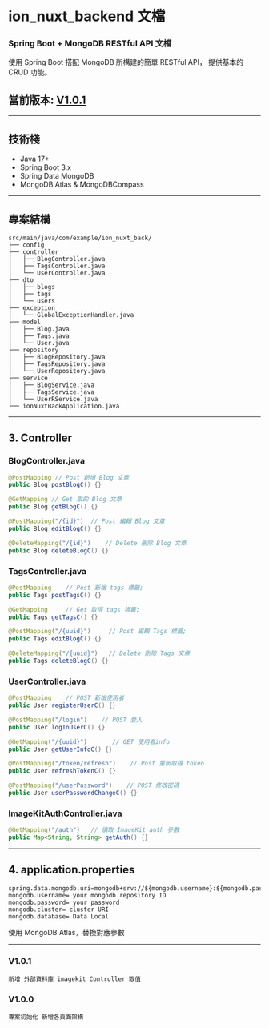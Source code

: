 # ion_nuxt_backend 文檔
### Spring Boot + MongoDB RESTful API 文檔
使用 Spring Boot 搭配 MongoDB 所構建的簡單 RESTful API，
提供基本的 CRUD 功能。

## 當前版本: [V1.0.1](###V1.0.1)

---

## 技術棧
- Java 17+
- Spring Boot 3.x
- Spring Data MongoDB
- MongoDB Atlas & MongoDBCompass

---

## 專案結構
```
src/main/java/com/example/ion_nuxt_back/
├── config
├── controller
│   ├── BlogController.java
│   ├── TagsController.java
│   └── UserController.java
├── dto
│   ├── blogs
│   ├── tags
│   └── users
├── exception
│   └── GlobalExceptionHandler.java
├── model
│   ├── Blog.java
│   ├── Tags.java
│   └── User.java
├── repository
│   ├── BlogRepository.java
│   ├── TagsRepository.java
│   └── UserRepository.java
├── service
│   ├── BlogService.java
│   ├── TagsService.java
│   └── UserRService.java
└── ionNuxtBackApplication.java
```

---

## 3. Controller

### BlogController.java
```java
@PostMapping // Post 新增 Blog 文章
public Blog postBlogC() {}

@GetMapping // Get 取的 Blog 文章
public Blog getBlogC() {}

@PostMapping("/{id}")  // Post 編輯 Blog 文章
public Blog editBlogC() {}

@DeleteMapping("/{id}")    // Delete 刪除 Blog 文章
public Blog deleteBlogC() {}
```

### TagsController.java
```java
@PostMapping    // Post 新增 tags 標籤;
public Tags postTagsC() {}

@GetMapping     // Get 取得 tags 標籤;
public Tags getTagsC() {}

@PostMapping("/{uuid}")     // Post 編輯 Tags 標籤;
public Tags editBlogC() {}

@DeleteMapping("/{uuid}")   // Delete 刪除 Tags 文章
public Tags deleteBlogC() {}
```

### UserController.java
```java
@PostMapping    // POST 新增使用者
public User registerUserC() {}

@PostMapping("/login")    // POST 登入
public User logInUserC() {}

@GetMapping("/{uuid}")       // GET 使用者info
public User getUserInfoC() {}

@PostMapping("/token/refresh")    // Post 重新取得 token
public User refreshTokenC() {}

@PostMapping("/userPassword")    // POST 修改密碼
public User userPasswordChangeC() {}
```

### ImageKitAuthController.java
```java
@GetMapping("/auth")   // 讀取 ImageKit auth 參數
public Map<String, String> getAuth() {}
```

---

## 4. application.properties
```properties
spring.data.mongodb.uri=mongodb+srv://${mongodb.username}:${mongodb.password}@${mongodb.cluster}/${mongodb.database}
mongodb.username= your mongodb repository ID
mongodb.password= your password
mongodb.cluster= cluster URI
mongodb.database= Data Local
```
使用 MongoDB Atlas，替換對應參數

---

### V1.0.1

```
新增 外部資料庫 imagekit Controller 取值
```


### V1.0.0

```
專案初始化 新增各頁面架構
```
